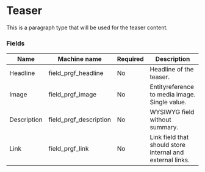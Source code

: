 # Teaser
This is a paragraph type that will be used for the teaser content.

### Fields
| Name  | Machine name | Required | Description |
| ------------- | ------------- | ------------- | ------------- |
| Headline | field\_prgf_headline | No | Headline of the teaser. |
| Image | field\_prgf_image | No | Entityreference to media image. Single value. |
| Description | field\_prgf_description | No | WYSIWYG field without summary. |
| Link | field\_prgf_link | No | Link field that should store internal and external links. |
